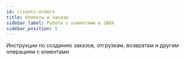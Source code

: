 ```yaml
---
id: clients-orders
title: Клиенты и заказы
sidebar_label: Работа с клиентами в iBOX
sidebar_position: 5
---
```

Инструкции по созданию заказов, отгрузкам, возвратам и другим операциям с клиентами
